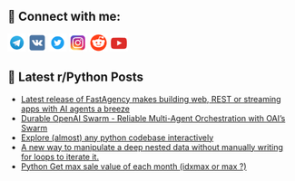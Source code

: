 ## 🔎 Connect with me:
[<img src="https://github.com/bullbesh/bullbesh/blob/main/images/Telegram.png" width="32" height="32" />](https://t.me/bullbesh)
[<img src="https://github.com/bullbesh/bullbesh/blob/main/images/VK.png" width="32" height="32" />](https://vk.com/bullbesh)
[<img src="https://github.com/bullbesh/bullbesh/blob/main/images/Twitter.png" width="32" height="32" />](https://twitter.com/bullbesh1)
[<img src="https://github.com/bullbesh/bullbesh/blob/main/images/Instagram.png" width="32" height="32" />](https://www.instagram.com/bullbesh)
[<img src="https://github.com/bullbesh/bullbesh/blob/main/images/Reddit.png" width="32" height="32" />](https://www.reddit.com/user/bullbesh)
[<img src="https://github.com/bullbesh/bullbesh/blob/main/images/YouTube.png" width="32" height="32" />](https://www.youtube.com/channel/UCtfjRs6uzgq5mfm8S06WTcg)

## 📕 Latest r/Python Posts
<!-- BLOG-POST-LIST:START -->
- [Latest release of FastAgency makes building web, REST or streaming apps with AI agents a breeze](https://www.reddit.com/r/Python/comments/1g5vlip/latest_release_of_fastagency_makes_building_web/)
- [Durable OpenAI Swarm - Reliable Multi-Agent Orchestration with OAI’s Swarm](https://www.reddit.com/r/Python/comments/1g5uuuo/durable_openai_swarm_reliable_multiagent/)
- [Explore &lpar;almost&rpar; any python codebase interactively](https://www.reddit.com/r/Python/comments/1g5sxez/explore_almost_any_python_codebase_interactively/)
- [A new way to manipulate a deep nested data without manually writing for loops to iterate it.](https://www.reddit.com/r/Python/comments/1g5sb9d/a_new_way_to_manipulate_a_deep_nested_data/)
- [Python Get max sale value of each month &lpar;idxmax or max ?&rpar;](https://www.reddit.com/r/Python/comments/1g5rtw6/python_get_max_sale_value_of_each_month_idxmax_or/)
<!-- BLOG-POST-LIST:END -->
